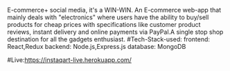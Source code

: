E-commerce+ social media, it's a WIN-WIN. An E-commerce web-app that mainly deals with "electronics" where users have the ability to buy/sell products for cheap prices with specifications like customer product reviews, instant delivery and online payments via PayPal.A single stop shop destination for all the gadgets enthusiast.
#Tech-Stack-used:
frontend: React,Redux
backend: Node.js,Express.js
database: MongoDB

#Live:https://instaqart-live.herokuapp.com/
